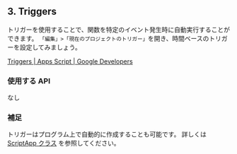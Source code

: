 ## 3. Triggers

トリガーを使用することで、関数を特定のイベント発生時に自動実行することができます。
`「編集」>「現在のプロジェクトのトリガー」`を開き、時間ベースのトリガーを設定してみましょう。

[Triggers | Apps Script | Google Developers](https://developers.google.com/apps-script/guides/triggers)

### 使用する API

なし

### 補足

トリガーはプログラム上で自動的に作成することも可能です。
詳しくは [ScriptApp クラス](https://developers.google.com/apps-script/reference/script/script-app) を参照してください。
